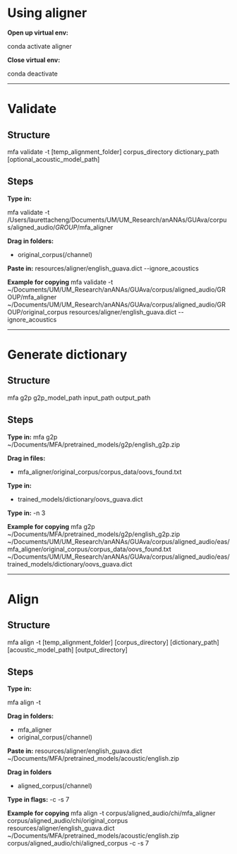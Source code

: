 # Using aligner
**Open up virtual env:**

conda activate aligner

**Close virtual env:**

conda deactivate

---

# Validate

## Structure
mfa validate -t [temp_alignment_folder] corpus_directory dictionary_path [optional_acoustic_model_path]

## Steps
**Type in:**

mfa validate -t /Users/laurettacheng/Documents/UM/UM_Research/anANAs/GUAva/corpus/aligned_audio/*GROUP*/mfa_aligner

**Drag in folders:**
* original_corpus(/channel)

**Paste in:**
resources/aligner/english_guava.dict --ignore_acoustics

**Example for copying**
mfa validate -t ~/Documents/UM/UM_Research/anANAs/GUAva/corpus/aligned_audio/GROUP/mfa_aligner ~/Documents/UM/UM_Research/anANAs/GUAva/corpus/aligned_audio/GROUP/original_corpus resources/aligner/english_guava.dict --ignore_acoustics

---
# Generate dictionary
## Structure
mfa g2p g2p_model_path input_path output_path

## Steps

**Type in:**
mfa g2p ~/Documents/MFA/pretrained_models/g2p/english_g2p.zip

**Drag in files:**
* mfa_aligner/original_corpus/corpus_data/oovs_found.txt

**Type in:**
* trained_models/dictionary/oovs_guava.dict

**Type in:**
-n 3

**Example for copying**
mfa g2p ~/Documents/MFA/pretrained_models/g2p/english_g2p.zip ~/Documents/UM/UM_Research/anANAs/GUAva/corpus/aligned_audio/eas/mfa_aligner/original_corpus/corpus_data/oovs_found.txt ~/Documents/UM/UM_Research/anANAs/GUAva/corpus/aligned_audio/eas/trained_models/dictionary/oovs_guava.dict
___
# Align

## Structure
mfa align -t [temp_alignment_folder] [corpus_directory] [dictionary_path] [acoustic_model_path] [output_directory]

## Steps
**Type in:**

mfa align -t

**Drag in folders:**
* mfa_aligner
* original_corpus(/channel)

**Paste in:**
resources/aligner/english_guava.dict ~/Documents/MFA/pretrained_models/acoustic/english.zip

**Drag in folders**
* aligned_corpus(/channel)

**Type in flags:**
-c -s 7

**Example for copying**
mfa align -t corpus/aligned_audio/chi/mfa_aligner corpus/aligned_audio/chi/original_corpus resources/aligner/english_guava.dict ~/Documents/MFA/pretrained_models/acoustic/english.zip corpus/aligned_audio/chi/aligned_corpus -c -s 7
